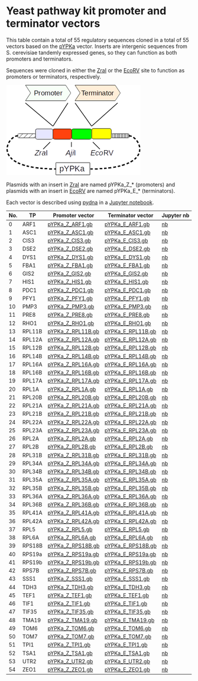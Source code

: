 # Yeast pathway kit promoter and terminator vectors

This table contain a total of 55 regulatory sequences cloned in a total of 55 vectors based on 
the [pYPKa](files/pYPKa.gb) vector. Inserts are intergenic sequences from S. cerevisiae tandemly 
expressed genes, so they can function as both promoters and terminators. 

Sequences were cloned  in either the [ZraI](http://rebase.neb.com/rebase/enz/ZraI.html)
or the [EcoRV](http://rebase.neb.com/rebase/enz/EcoRV.html) site to function as promoters or terminators, respectively.

![pYPKa_ZE](notebooks/figure_pYPKa_ZE.png)

Plasmids with an insert in [ZraI](http://rebase.neb.com/rebase/enz/ZraI.html) are named
pYPKa_Z_* (promoters) and plasmids with an insert in [EcoRV](http://rebase.neb.com/rebase/enz/EcoRV.html) are named
pYPKa_E_* (terminators).

Each vector is described using [pydna](https://bmcbioinformatics.biomedcentral.com/articles/10.1186/s12859-015-0544-x) 
in a [Jupyter notebook](http://nbviewer.jupyter.org).

| No. | TP | Promoter vector | Terminator vector | Jupyter nb |
|-----|----|-----------------|-------------------|------------|
|0 |ARF1 | [pYPKa_Z_ARF1.gb](notebooks/pYPKa_Z_ARF1.gb) | [pYPKa_E_ARF1.gb](notebooks/pYPKa_E_ARF1.gb) | [nb](notebooks/pYPKa_ZE_ARF1.ipynb) |
|1 |ASC1 | [pYPKa_Z_ASC1.gb](notebooks/pYPKa_Z_ASC1.gb) | [pYPKa_E_ASC1.gb](notebooks/pYPKa_E_ASC1.gb) | [nb](notebooks/pYPKa_ZE_ASC1.ipynb) |
|2 |CIS3 | [pYPKa_Z_CIS3.gb](notebooks/pYPKa_Z_CIS3.gb) | [pYPKa_E_CIS3.gb](notebooks/pYPKa_E_CIS3.gb) | [nb](notebooks/pYPKa_ZE_CIS3.ipynb) |
|3 |DSE2 | [pYPKa_Z_DSE2.gb](notebooks/pYPKa_Z_DSE2.gb) | [pYPKa_E_DSE2.gb](notebooks/pYPKa_E_DSE2.gb) | [nb](notebooks/pYPKa_ZE_DSE2.ipynb) |
|4 |DYS1 | [pYPKa_Z_DYS1.gb](notebooks/pYPKa_Z_DYS1.gb) | [pYPKa_E_DYS1.gb](notebooks/pYPKa_E_DYS1.gb) | [nb](notebooks/pYPKa_ZE_DYS1.ipynb) |
|5 |FBA1 | [pYPKa_Z_FBA1.gb](notebooks/pYPKa_Z_FBA1.gb) | [pYPKa_E_FBA1.gb](notebooks/pYPKa_E_FBA1.gb) | [nb](notebooks/pYPKa_ZE_FBA1.ipynb) |
|6 |GIS2 | [pYPKa_Z_GIS2.gb](notebooks/pYPKa_Z_GIS2.gb) | [pYPKa_E_GIS2.gb](notebooks/pYPKa_E_GIS2.gb) | [nb](notebooks/pYPKa_ZE_GIS2.ipynb) |
|7 |HIS1 | [pYPKa_Z_HIS1.gb](notebooks/pYPKa_Z_HIS1.gb) | [pYPKa_E_HIS1.gb](notebooks/pYPKa_E_HIS1.gb) | [nb](notebooks/pYPKa_ZE_HIS1.ipynb) |
|8 |PDC1 | [pYPKa_Z_PDC1.gb](notebooks/pYPKa_Z_PDC1.gb) | [pYPKa_E_PDC1.gb](notebooks/pYPKa_E_PDC1.gb) | [nb](notebooks/pYPKa_ZE_PDC1.ipynb) |
|9 |PFY1 | [pYPKa_Z_PFY1.gb](notebooks/pYPKa_Z_PFY1.gb) | [pYPKa_E_PFY1.gb](notebooks/pYPKa_E_PFY1.gb) | [nb](notebooks/pYPKa_ZE_PFY1.ipynb) |
|10 |PMP3 | [pYPKa_Z_PMP3.gb](notebooks/pYPKa_Z_PMP3.gb) | [pYPKa_E_PMP3.gb](notebooks/pYPKa_E_PMP3.gb) | [nb](notebooks/pYPKa_ZE_PMP3.ipynb) |
|11 |PRE8 | [pYPKa_Z_PRE8.gb](notebooks/pYPKa_Z_PRE8.gb) | [pYPKa_E_PRE8.gb](notebooks/pYPKa_E_PRE8.gb) | [nb](notebooks/pYPKa_ZE_PRE8.ipynb) |
|12 |RHO1 | [pYPKa_Z_RHO1.gb](notebooks/pYPKa_Z_RHO1.gb) | [pYPKa_E_RHO1.gb](notebooks/pYPKa_E_RHO1.gb) | [nb](notebooks/pYPKa_ZE_RHO1.ipynb) |
|13 |RPL11B | [pYPKa_Z_RPL11B.gb](notebooks/pYPKa_Z_RPL11B.gb) | [pYPKa_E_RPL11B.gb](notebooks/pYPKa_E_RPL11B.gb) | [nb](notebooks/pYPKa_ZE_RPL11B.ipynb) |
|14 |RPL12A | [pYPKa_Z_RPL12A.gb](notebooks/pYPKa_Z_RPL12A.gb) | [pYPKa_E_RPL12A.gb](notebooks/pYPKa_E_RPL12A.gb) | [nb](notebooks/pYPKa_ZE_RPL12A.ipynb) |
|15 |RPL12B | [pYPKa_Z_RPL12B.gb](notebooks/pYPKa_Z_RPL12B.gb) | [pYPKa_E_RPL12B.gb](notebooks/pYPKa_E_RPL12B.gb) | [nb](notebooks/pYPKa_ZE_RPL12B.ipynb) |
|16 |RPL14B | [pYPKa_Z_RPL14B.gb](notebooks/pYPKa_Z_RPL14B.gb) | [pYPKa_E_RPL14B.gb](notebooks/pYPKa_E_RPL14B.gb) | [nb](notebooks/pYPKa_ZE_RPL14B.ipynb) |
|17 |RPL16A | [pYPKa_Z_RPL16A.gb](notebooks/pYPKa_Z_RPL16A.gb) | [pYPKa_E_RPL16A.gb](notebooks/pYPKa_E_RPL16A.gb) | [nb](notebooks/pYPKa_ZE_RPL16A.ipynb) |
|18 |RPL16B | [pYPKa_Z_RPL16B.gb](notebooks/pYPKa_Z_RPL16B.gb) | [pYPKa_E_RPL16B.gb](notebooks/pYPKa_E_RPL16B.gb) | [nb](notebooks/pYPKa_ZE_RPL16B.ipynb) |
|19 |RPL17A | [pYPKa_Z_RPL17A.gb](notebooks/pYPKa_Z_RPL17A.gb) | [pYPKa_E_RPL17A.gb](notebooks/pYPKa_E_RPL17A.gb) | [nb](notebooks/pYPKa_ZE_RPL17A.ipynb) |
|20 |RPL1A | [pYPKa_Z_RPL1A.gb](notebooks/pYPKa_Z_RPL1A.gb) | [pYPKa_E_RPL1A.gb](notebooks/pYPKa_E_RPL1A.gb) | [nb](notebooks/pYPKa_ZE_RPL1A.ipynb) |
|21 |RPL20B | [pYPKa_Z_RPL20B.gb](notebooks/pYPKa_Z_RPL20B.gb) | [pYPKa_E_RPL20B.gb](notebooks/pYPKa_E_RPL20B.gb) | [nb](notebooks/pYPKa_ZE_RPL20B.ipynb) |
|22 |RPL21A | [pYPKa_Z_RPL21A.gb](notebooks/pYPKa_Z_RPL21A.gb) | [pYPKa_E_RPL21A.gb](notebooks/pYPKa_E_RPL21A.gb) | [nb](notebooks/pYPKa_ZE_RPL21A.ipynb) |
|23 |RPL21B | [pYPKa_Z_RPL21B.gb](notebooks/pYPKa_Z_RPL21B.gb) | [pYPKa_E_RPL21B.gb](notebooks/pYPKa_E_RPL21B.gb) | [nb](notebooks/pYPKa_ZE_RPL21B.ipynb) |
|24 |RPL22A | [pYPKa_Z_RPL22A.gb](notebooks/pYPKa_Z_RPL22A.gb) | [pYPKa_E_RPL22A.gb](notebooks/pYPKa_E_RPL22A.gb) | [nb](notebooks/pYPKa_ZE_RPL22A.ipynb) |
|25 |RPL23A | [pYPKa_Z_RPL23A.gb](notebooks/pYPKa_Z_RPL23A.gb) | [pYPKa_E_RPL23A.gb](notebooks/pYPKa_E_RPL23A.gb) | [nb](notebooks/pYPKa_ZE_RPL23A.ipynb) |
|26 |RPL2A | [pYPKa_Z_RPL2A.gb](notebooks/pYPKa_Z_RPL2A.gb) | [pYPKa_E_RPL2A.gb](notebooks/pYPKa_E_RPL2A.gb) | [nb](notebooks/pYPKa_ZE_RPL2A.ipynb) |
|27 |RPL2B | [pYPKa_Z_RPL2B.gb](notebooks/pYPKa_Z_RPL2B.gb) | [pYPKa_E_RPL2B.gb](notebooks/pYPKa_E_RPL2B.gb) | [nb](notebooks/pYPKa_ZE_RPL2B.ipynb) |
|28 |RPL31B | [pYPKa_Z_RPL31B.gb](notebooks/pYPKa_Z_RPL31B.gb) | [pYPKa_E_RPL31B.gb](notebooks/pYPKa_E_RPL31B.gb) | [nb](notebooks/pYPKa_ZE_RPL31B.ipynb) |
|29 |RPL34A | [pYPKa_Z_RPL34A.gb](notebooks/pYPKa_Z_RPL34A.gb) | [pYPKa_E_RPL34A.gb](notebooks/pYPKa_E_RPL34A.gb) | [nb](notebooks/pYPKa_ZE_RPL34A.ipynb) |
|30 |RPL34B | [pYPKa_Z_RPL34B.gb](notebooks/pYPKa_Z_RPL34B.gb) | [pYPKa_E_RPL34B.gb](notebooks/pYPKa_E_RPL34B.gb) | [nb](notebooks/pYPKa_ZE_RPL34B.ipynb) |
|31 |RPL35A | [pYPKa_Z_RPL35A.gb](notebooks/pYPKa_Z_RPL35A.gb) | [pYPKa_E_RPL35A.gb](notebooks/pYPKa_E_RPL35A.gb) | [nb](notebooks/pYPKa_ZE_RPL35A.ipynb) |
|32 |RPL35B | [pYPKa_Z_RPL35B.gb](notebooks/pYPKa_Z_RPL35B.gb) | [pYPKa_E_RPL35B.gb](notebooks/pYPKa_E_RPL35B.gb) | [nb](notebooks/pYPKa_ZE_RPL35B.ipynb) |
|33 |RPL36A | [pYPKa_Z_RPL36A.gb](notebooks/pYPKa_Z_RPL36A.gb) | [pYPKa_E_RPL36A.gb](notebooks/pYPKa_E_RPL36A.gb) | [nb](notebooks/pYPKa_ZE_RPL36A.ipynb) |
|34 |RPL36B | [pYPKa_Z_RPL36B.gb](notebooks/pYPKa_Z_RPL36B.gb) | [pYPKa_E_RPL36B.gb](notebooks/pYPKa_E_RPL36B.gb) | [nb](notebooks/pYPKa_ZE_RPL36B.ipynb) |
|35 |RPL41A | [pYPKa_Z_RPL41A.gb](notebooks/pYPKa_Z_RPL41A.gb) | [pYPKa_E_RPL41A.gb](notebooks/pYPKa_E_RPL41A.gb) | [nb](notebooks/pYPKa_ZE_RPL41A.ipynb) |
|36 |RPL42A | [pYPKa_Z_RPL42A.gb](notebooks/pYPKa_Z_RPL42A.gb) | [pYPKa_E_RPL42A.gb](notebooks/pYPKa_E_RPL42A.gb) | [nb](notebooks/pYPKa_ZE_RPL42A.ipynb) |
|37 |RPL5 | [pYPKa_Z_RPL5.gb](notebooks/pYPKa_Z_RPL5.gb) | [pYPKa_E_RPL5.gb](notebooks/pYPKa_E_RPL5.gb) | [nb](notebooks/pYPKa_ZE_RPL5.ipynb) |
|38 |RPL6A | [pYPKa_Z_RPL6A.gb](notebooks/pYPKa_Z_RPL6A.gb) | [pYPKa_E_RPL6A.gb](notebooks/pYPKa_E_RPL6A.gb) | [nb](notebooks/pYPKa_ZE_RPL6A.ipynb) |
|39 |RPS18B | [pYPKa_Z_RPS18B.gb](notebooks/pYPKa_Z_RPS18B.gb) | [pYPKa_E_RPS18B.gb](notebooks/pYPKa_E_RPS18B.gb) | [nb](notebooks/pYPKa_ZE_RPS18B.ipynb) |
|40 |RPS19a | [pYPKa_Z_RPS19a.gb](notebooks/pYPKa_Z_RPS19a.gb) | [pYPKa_E_RPS19a.gb](notebooks/pYPKa_E_RPS19a.gb) | [nb](notebooks/pYPKa_ZE_RPS19a.ipynb) |
|41 |RPS19b | [pYPKa_Z_RPS19b.gb](notebooks/pYPKa_Z_RPS19b.gb) | [pYPKa_E_RPS19b.gb](notebooks/pYPKa_E_RPS19b.gb) | [nb](notebooks/pYPKa_ZE_RPS19b.ipynb) |
|42 |RPS7B | [pYPKa_Z_RPS7B.gb](notebooks/pYPKa_Z_RPS7B.gb) | [pYPKa_E_RPS7B.gb](notebooks/pYPKa_E_RPS7B.gb) | [nb](notebooks/pYPKa_ZE_RPS7B.ipynb) |
|43 |SSS1 | [pYPKa_Z_SSS1.gb](notebooks/pYPKa_Z_SSS1.gb) | [pYPKa_E_SSS1.gb](notebooks/pYPKa_E_SSS1.gb) | [nb](notebooks/pYPKa_ZE_SSS1.ipynb) |
|44 |TDH3 | [pYPKa_Z_TDH3.gb](notebooks/pYPKa_Z_TDH3.gb) | [pYPKa_E_TDH3.gb](notebooks/pYPKa_E_TDH3.gb) | [nb](notebooks/pYPKa_ZE_TDH3.ipynb) |
|45 |TEF1 | [pYPKa_Z_TEF1.gb](notebooks/pYPKa_Z_TEF1.gb) | [pYPKa_E_TEF1.gb](notebooks/pYPKa_E_TEF1.gb) | [nb](notebooks/pYPKa_ZE_TEF1.ipynb) |
|46 |TIF1 | [pYPKa_Z_TIF1.gb](notebooks/pYPKa_Z_TIF1.gb) | [pYPKa_E_TIF1.gb](notebooks/pYPKa_E_TIF1.gb) | [nb](notebooks/pYPKa_ZE_TIF1.ipynb) |
|47 |TIF35 | [pYPKa_Z_TIF35.gb](notebooks/pYPKa_Z_TIF35.gb) | [pYPKa_E_TIF35.gb](notebooks/pYPKa_E_TIF35.gb) | [nb](notebooks/pYPKa_ZE_TIF35.ipynb) |
|48 |TMA19 | [pYPKa_Z_TMA19.gb](notebooks/pYPKa_Z_TMA19.gb) | [pYPKa_E_TMA19.gb](notebooks/pYPKa_E_TMA19.gb) | [nb](notebooks/pYPKa_ZE_TMA19.ipynb) |
|49 |TOM6 | [pYPKa_Z_TOM6.gb](notebooks/pYPKa_Z_TOM6.gb) | [pYPKa_E_TOM6.gb](notebooks/pYPKa_E_TOM6.gb) | [nb](notebooks/pYPKa_ZE_TOM6.ipynb) |
|50 |TOM7 | [pYPKa_Z_TOM7.gb](notebooks/pYPKa_Z_TOM7.gb) | [pYPKa_E_TOM7.gb](notebooks/pYPKa_E_TOM7.gb) | [nb](notebooks/pYPKa_ZE_TOM7.ipynb) |
|51 |TPI1 | [pYPKa_Z_TPI1.gb](notebooks/pYPKa_Z_TPI1.gb) | [pYPKa_E_TPI1.gb](notebooks/pYPKa_E_TPI1.gb) | [nb](notebooks/pYPKa_ZE_TPI1.ipynb) |
|52 |TSA1 | [pYPKa_Z_TSA1.gb](notebooks/pYPKa_Z_TSA1.gb) | [pYPKa_E_TSA1.gb](notebooks/pYPKa_E_TSA1.gb) | [nb](notebooks/pYPKa_ZE_TSA1.ipynb) |
|53 |UTR2 | [pYPKa_Z_UTR2.gb](notebooks/pYPKa_Z_UTR2.gb) | [pYPKa_E_UTR2.gb](notebooks/pYPKa_E_UTR2.gb) | [nb](notebooks/pYPKa_ZE_UTR2.ipynb) |
|54 |ZEO1 | [pYPKa_Z_ZEO1.gb](notebooks/pYPKa_Z_ZEO1.gb) | [pYPKa_E_ZEO1.gb](notebooks/pYPKa_E_ZEO1.gb) | [nb](notebooks/pYPKa_ZE_ZEO1.ipynb) |


